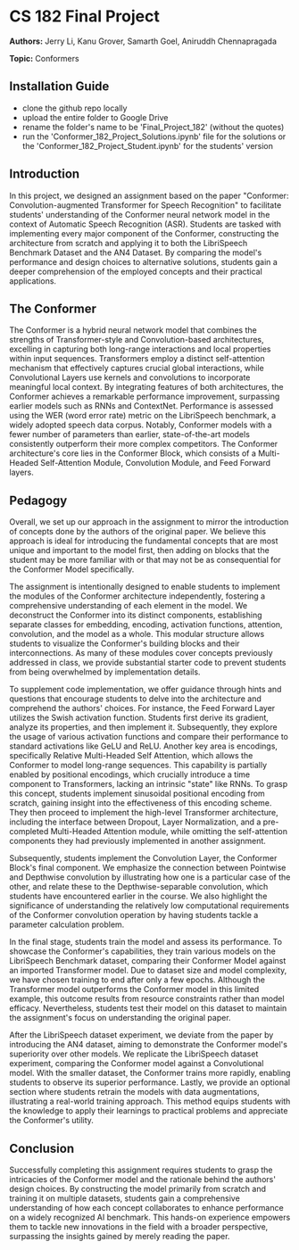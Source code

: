 # CS 182 Final Project

**Authors:** Jerry Li, Kanu Grover, Samarth Goel, Aniruddh Chennapragada

**Topic:** Conformers

## Installation Guide

- clone the github repo locally
- upload the entire folder to Google Drive
- rename the folder's name to be 'Final_Project_182' (without the quotes)
- run the 'Conformer_182_Project_Solutions.ipynb' file for the solutions or the 'Conformer_182_Project_Student.ipynb' for the students' version

## Introduction

In this project, we designed an assignment based on the paper "Conformer: Convolution-augmented Transformer for Speech Recognition" to facilitate students' understanding of the Conformer neural network model in the context of Automatic Speech Recognition (ASR). Students are tasked with implementing every major component of the Conformer, constructing the architecture from scratch and applying it to both the LibriSpeech Benchmark Dataset and the AN4 Dataset. By comparing the model's performance and design choices to alternative solutions, students gain a deeper comprehension of the employed concepts and their practical applications.

## The Conformer

The Conformer is a hybrid neural network model that combines the strengths of Transformer-style and Convolution-based architectures, excelling in capturing both long-range interactions and local properties within input sequences. Transformers employ a distinct self-attention mechanism that effectively captures crucial global interactions, while Convolutional Layers use kernels and convolutions to incorporate meaningful local context. By integrating features of both architectures, the Conformer achieves a remarkable performance improvement, surpassing earlier models such as RNNs and ContextNet. Performance is assessed using the WER (word error rate) metric on the LibriSpeech benchmark, a widely adopted speech data corpus. Notably, Conformer models with a fewer number of parameters than earlier, state-of-the-art models consistently outperform their more complex competitors. The Conformer architecture's core lies in the Conformer Block, which consists of a Multi-Headed Self-Attention Module, Convolution Module, and Feed Forward layers.

## Pedagogy

Overall, we set up our approach in the assignment to mirror the introduction of concepts done by the authors of the original paper. We believe this approach is ideal for introducing the fundamental concepts that are most unique and important to the model first, then adding on blocks that the student may be more familiar with or that may not be as consequential for the Conformer Model specifically.

The assignment is intentionally designed to enable students to implement the modules of the Conformer architecture independently, fostering a comprehensive understanding of each element in the model. We deconstruct the Conformer into its distinct components, establishing separate classes for embedding, encoding, activation functions, attention, convolution, and the model as a whole. This modular structure allows students to visualize the Conformer's building blocks and their interconnections. As many of these modules cover concepts previously addressed in class, we provide substantial starter code to prevent students from being overwhelmed by implementation details.

To supplement code implementation, we offer guidance through hints and questions that encourage students to delve into the architecture and comprehend the authors' choices. For instance, the Feed Forward Layer utilizes the Swish activation function. Students first derive its gradient, analyze its properties, and then implement it. Subsequently, they explore the usage of various activation functions and compare their performance to standard activations like GeLU and ReLU. Another key area is encodings, specifically Relative Multi-Headed Self Attention, which allows the Conformer to model long-range sequences. This capability is partially enabled by positional encodings, which crucially introduce a time component to Transformers, lacking an intrinsic "state" like RNNs. To grasp this concept, students implement sinusoidal positional encoding from scratch, gaining insight into the effectiveness of this encoding scheme. They then proceed to implement the high-level Transformer architecture, including the interface between Dropout, Layer Normalization, and a pre-completed Multi-Headed Attention module, while omitting the self-attention components they had previously implemented in another assignment.

Subsequently, students implement the Convolution Layer, the Conformer Block's final component. We emphasize the connection between Pointwise and Depthwise convolution by illustrating how one is a particular case of the other, and relate these to the Depthwise-separable convolution, which students have encountered earlier in the course. We also highlight the significance of understanding the relatively low computational requirements of the Conformer convolution operation by having students tackle a parameter calculation problem.

In the final stage, students train the model and assess its performance. To showcase the Conformer's capabilities, they train various models on the LibriSpeech Benchmark dataset, comparing their Conformer Model against an imported Transformer model. Due to dataset size and model complexity, we have chosen training to end after only a few epochs. Although the Transformer model outperforms the Conformer model in this limited example, this outcome results from resource constraints rather than model efficacy. Nevertheless, students test their model on this dataset to maintain the assignment's focus on understanding the original paper.

After the LibriSpeech dataset experiment, we deviate from the paper by introducing the AN4 dataset, aiming to demonstrate the Conformer model's superiority over other models. We replicate the LibriSpeech dataset experiment, comparing the Conformer model against a Convolutional model. With the smaller dataset, the Conformer trains more rapidly, enabling students to observe its superior performance. Lastly, we provide an optional section where students retrain the models with data augmentations, illustrating a real-world training approach. This method equips students with the knowledge to apply their learnings to practical problems and appreciate the Conformer's utility.

## Conclusion

Successfully completing this assignment requires students to grasp the intricacies of the Conformer model and the rationale behind the authors' design choices. By constructing the model primarily from scratch and training it on multiple datasets, students gain a comprehensive understanding of how each concept collaborates to enhance performance on a widely recognized AI benchmark. This hands-on experience empowers them to tackle new innovations in the field with a broader perspective, surpassing the insights gained by merely reading the paper.
